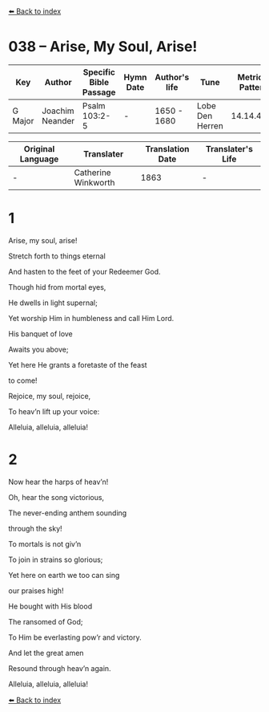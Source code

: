 [⬅️ Back to index](../README.md)

# 038 – Arise, My Soul, Arise!

Key | Author   | Specific Bible Passage     |Hymn Date |Author's life |Tune |Metrical Pattern   |Composer/Source                                                                                        
-- | --------- | ---------------------------|----------|--------------|-----|-------------------|-------------   
G Major  | Joachim Neander      | Psalm 103:2-5 | -  | 1650 - 1680 | Lobe Den Herren | 14.14.4.7.8 | Chorale Book for England, 1863 

Original Language | Translater | Translation Date   | Translater's Life     
----------------- | --------- | --------------------|-------------   
\-  | Catherine Winkworth      | 1863 | -  | 1827 - 1878 



# 1

Arise, my soul, arise!

Stretch forth to things eternal

And hasten to the feet of your Redeemer God.

Though hid from mortal eyes,

He dwells in light supernal;

Yet worship Him in humbleness and call Him Lord.

His banquet of love

Awaits you above;

Yet here He grants a foretaste of the feast

to come!

Rejoice, my soul, rejoice,

To heav’n lift up your voice:

Alleluia, alleluia, alleluia!



# 2

Now hear the harps of heav’n!

Oh, hear the song victorious,

The never-ending anthem sounding

through the sky!

To mortals is not giv’n

To join in strains so glorious;

Yet here on earth we too can sing

our praises high!

He bought with His blood

The ransomed of God;

To Him be everlasting pow’r and victory.

And let the great amen

Resound through heav’n again.

Alleluia, alleluia, alleluia!

[⬅️ Back to index](../README.md)
